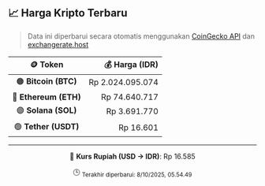 

<!-- HARGA_KRIPTO -->
## 📈 Harga Kripto Terbaru

> Data ini diperbarui secara otomatis menggunakan [CoinGecko API](https://www.coingecko.com/) dan [exchangerate.host](https://exchangerate.host/)

<div align="center">

| 🪙 Token | 💰 Harga (IDR) |
|:------:|---------------:|
| 🟠 **Bitcoin (BTC)**   | Rp 2.024.095.074 |
| 🔵 **Ethereum (ETH)**  | Rp 74.640.717 |
| 🟣 **Solana (SOL)**    | Rp 3.691.770 |
| 🟢 **Tether (USDT)**   | Rp 16.601 |

---

💱 **Kurs Rupiah (USD → IDR)**: Rp 16.585

🕒 <sub>Terakhir diperbarui: 8/10/2025, 05.54.49</sub>

</div>
<!-- /HARGA_KRIPTO -->